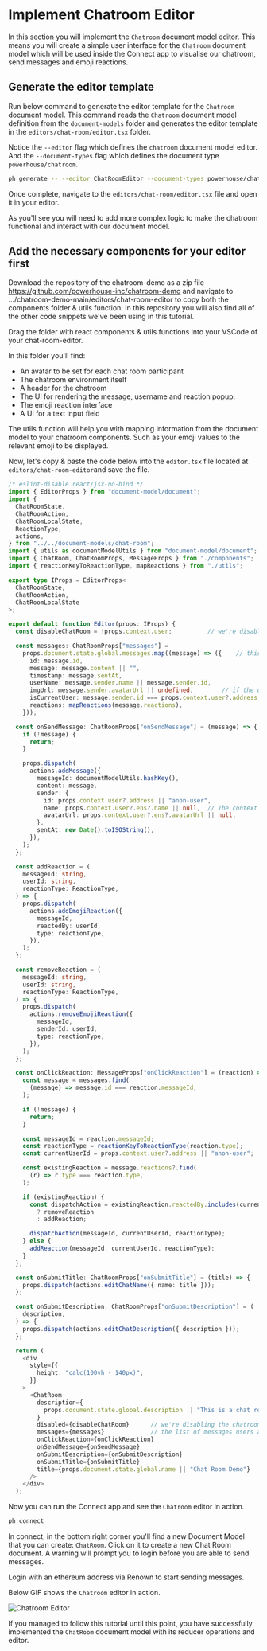 
# Implement Chatroom Editor

In this section you will implement the `Chatroom` document model editor. This means you will create a simple user interface for the `Chatroom` document model which will be used inside the Connect app to visualise our chatroom, send messages and emoji reactions. 

## Generate the editor template

Run below command to generate the editor template for the `Chatroom` document model. This command reads the `Chatroom` document model definition from the `document-models` folder and generates the editor template in the `editors/chat-room/editor.tsx` folder.

Notice the `--editor` flag which defines the `chatroom` document model editor. And the `--document-types` flag which defines the document type `powerhouse/chatroom`.

```bash
ph generate -- --editor ChatRoomEditor --document-types powerhouse/chat-room
```

Once complete, navigate to the `editors/chat-room/editor.tsx` file and open it in your editor.

As you'll see you will need to add more complex logic to make the chatroom functional and interact with our document model. 

## Add the necessary components for your editor first

Download the repository of the chatroom-demo as a zip file https://github.com/powerhouse-inc/chatroom-demo
and navigate to .../chatroom-demo-main/editors/chat-room-editor to copy both the components folder & utils function. In this repository you will also find all of the other code snippets we've been using in this tutorial. 

Drag the folder with react components & utils functions into your VSCode of your chat-room-editor.

In this folder you'll find:
- An avatar to be set for each chat room participant
- The chatroom environment itself
- A header for the chatroom
- The UI for rendering the message, username and reaction popup. 
- The emoji reaction interface 
- A UI for a text input field 

The utils function will help you with mapping information from the document model to your chatroom components. Such as your emoji values to the relevant emoji to be displayed.   

Now, let's copy & paste the code below into the `editor.tsx` file located at `editors/chat-room-editor`and save the file.

```typescript
/* eslint-disable react/jsx-no-bind */
import { EditorProps } from "document-model/document";
import {
  ChatRoomState,
  ChatRoomAction,
  ChatRoomLocalState,
  ReactionType,
  actions,
} from "../../document-models/chat-room";
import { utils as documentModelUtils } from "document-model/document";
import { ChatRoom, ChatRoomProps, MessageProps } from "./components";
import { reactionKeyToReactionType, mapReactions } from "./utils";

export type IProps = EditorProps<
  ChatRoomState,
  ChatRoomAction,
  ChatRoomLocalState
>;

export default function Editor(props: IProps) {
  const disableChatRoom = !props.context.user;          // we're disabling the chatroom when a user is not logged in.

  const messages: ChatRoomProps["messages"] =
    props.document.state.global.messages.map((message) => ({    // this object comes from the document state with a mapping that validates which message which user has send. 
      id: message.id,
      message: message.content || "",
      timestamp: message.sentAt,
      userName: message.sender.name || message.sender.id,
      imgUrl: message.sender.avatarUrl || undefined,        // if the user has an avatar set we'll use it.
      isCurrentUser: message.sender.id === props.context.user?.address,
      reactions: mapReactions(message.reactions),
    }));

  const onSendMessage: ChatRoomProps["onSendMessage"] = (message) => {
    if (!message) {
      return;
    }

    props.dispatch(             
      actions.addMessage({
        messageId: documentModelUtils.hashKey(),
        content: message,
        sender: {
          id: props.context.user?.address || "anon-user",           
          name: props.context.user?.ens?.name || null,  // The context of the editor allows us to get hold of the users profile information. 
          avatarUrl: props.context.user?.ens?.avatarUrl || null,
        },
        sentAt: new Date().toISOString(),
      }),
    );
  };

  const addReaction = (
    messageId: string,
    userId: string,
    reactionType: ReactionType,
  ) => {
    props.dispatch(
      actions.addEmojiReaction({
        messageId,
        reactedBy: userId,
        type: reactionType,
      }),
    );
  };

  const removeReaction = (
    messageId: string,
    userId: string,
    reactionType: ReactionType,
  ) => {
    props.dispatch(
      actions.removeEmojiReaction({
        messageId,
        senderId: userId,
        type: reactionType,
      }),
    );
  };

  const onClickReaction: MessageProps["onClickReaction"] = (reaction) => {      // This allows us to increase the reactions on a emoji that already has been used as a reaction to a message.
    const message = messages.find(
      (message) => message.id === reaction.messageId,
    );

    if (!message) {
      return;
    }

    const messageId = reaction.messageId;
    const reactionType = reactionKeyToReactionType(reaction.type);
    const currentUserId = props.context.user?.address || "anon-user";

    const existingReaction = message.reactions?.find(
      (r) => r.type === reaction.type,
    );

    if (existingReaction) {
      const dispatchAction = existingReaction.reactedBy.includes(currentUserId)
        ? removeReaction
        : addReaction;

      dispatchAction(messageId, currentUserId, reactionType);
    } else {
      addReaction(messageId, currentUserId, reactionType);
    }
  };

  const onSubmitTitle: ChatRoomProps["onSubmitTitle"] = (title) => {
    props.dispatch(actions.editChatName({ name: title }));
  };

  const onSubmitDescription: ChatRoomProps["onSubmitDescription"] = (
    description,
  ) => {
    props.dispatch(actions.editChatDescription({ description }));
  };

  return (
    <div
      style={{
        height: "calc(100vh - 140px)",
      }}
    >
      <ChatRoom
        description={
          props.document.state.global.description || "This is a chat room demo"
        }
        disabled={disableChatRoom}      // we're disabling the chatroom when a user is not logged in.
        messages={messages}             // the list of messages users are submitting
        onClickReaction={onClickReaction}
        onSendMessage={onSendMessage}
        onSubmitDescription={onSubmitDescription}
        onSubmitTitle={onSubmitTitle}
        title={props.document.state.global.name || "Chat Room Demo"}
      />
    </div>
  );
```

Now you can run the Connect app and see the `Chatroom` editor in action.

```bash
ph connect
```

In connect, in the bottom right corner you'll find a new Document Model that you can create: `ChatRoom`. Click on it to create a new Chat Room document. A warning will prompt you to login before you are able to send messages. 

Login with an ethereum address via Renown to start sending messages.

Below GIF shows the `Chatroom` editor in action.

![Chatroom Editor](./images/ChatRoomTest.gif)

If you managed to follow this tutorial until this point, you have successfully implemented the `ChatRoom` document model with its reducer operations and editor. 

